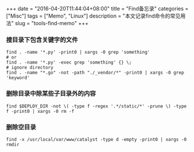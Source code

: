 +++
date = "2016-04-20T11:44:04+08:00"
title = "Find备忘录"
categories = ["Misc"]
tags = ["Memo", "Linux"]
description = "本文记录find命令的常见用法"
slug = "tools-find-memo"
+++

### 搜目录下包含关键字的文件

```console
find . -name '*.py' -print0 | xargs -0 grep 'something'
# or
find . -name '*.py' -exec grep 'something' {} \;
# ignore directory
find . -name "*.go" -not -path "./_vendor/*" -print0 | xargs -0 grep 'keyword'
```

### 删除目录中除某些子目录外的内容

```console
find $DEPLOY_DIR -not \( -type f -regex '.*/static/*' -prune \) -type f -print0 | xargs -0 rm -f
```

### 删除空目录

```console
find -x /usr/local/var/www/catalyst -type d -empty -print0 | xargs -0 rmdir
```